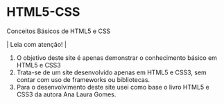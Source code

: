 # HTML5-CSS
 Conceitos Básicos de HTML5 e CSS

|                         Leia com atenção!                             |



1. O objetivo deste site é apenas demonstrar o conhecimento básico em HTML5 e CSS3
2. Trata-se de um site desenvolvido apenas em HTML5 e CSS3, sem contar com uso de frameworks ou bibliotecas.
3. Para o desenvolvimento deste site usei como base o livro HTML5 e CSS3 da autora Ana Laura Gomes.
